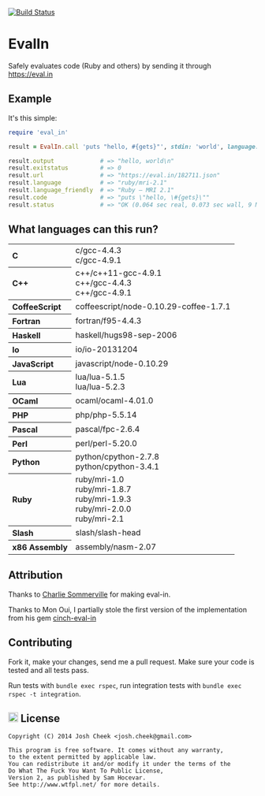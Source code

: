 [![Build Status](https://secure.travis-ci.org/JoshCheek/eval_in.png?branch=master)](http://travis-ci.org/JoshCheek/eval_in)

EvalIn
======

Safely evaluates code (Ruby and others) by sending it through https://eval.in

Example
-------

It's this simple:

```ruby
require 'eval_in'

result = EvalIn.call 'puts "hello, #{gets}"', stdin: 'world', language: "ruby/mri-2.1"

result.output             # => "hello, world\n"
result.exitstatus         # => 0
result.url                # => "https://eval.in/182711.json"
result.language           # => "ruby/mri-2.1"
result.language_friendly  # => "Ruby — MRI 2.1"
result.code               # => "puts \"hello, \#{gets}\""
result.status             # => "OK (0.064 sec real, 0.073 sec wall, 9 MB, 21 syscalls)"
```


What languages can this run?
----------------------------

<table>
  <tr>
    <th align="left">C</th>
    </td>
    <td>
      c/gcc-4.4.3<br />
      c/gcc-4.9.1<br />
    </td>
  </tr>
  <tr>
    <th align="left">C++</th>
    </td>
    <td>
      c++/c++11-gcc-4.9.1<br />
      c++/gcc-4.4.3<br />
      c++/gcc-4.9.1<br />
    </td>
  </tr>
  <tr>
    <th align="left">CoffeeScript</th>
    </td>
    <td>
      coffeescript/node-0.10.29-coffee-1.7.1<br />
    </td>
  </tr>
  <tr>
    <th align="left">Fortran</th>
    </td>
    <td>
      fortran/f95-4.4.3<br />
    </td>
  </tr>
  <tr>
    <th align="left">Haskell</th>
    </td>
    <td>
      haskell/hugs98-sep-2006<br />
    </td>
  </tr>
  <tr>
    <th align="left">Io</th>
    </td>
    <td>
      io/io-20131204<br />
    </td>
  </tr>
  <tr>
    <th align="left">JavaScript</th>
    </td>
    <td>
      javascript/node-0.10.29<br />
    </td>
  </tr>
  <tr>
    <th align="left">Lua</th>
    </td>
    <td>
      lua/lua-5.1.5<br />
      lua/lua-5.2.3<br />
    </td>
  </tr>
  <tr>
    <th align="left">OCaml</th>
    </td>
    <td>
      ocaml/ocaml-4.01.0<br />
    </td>
  </tr>
  <tr>
    <th align="left">PHP</th>
    </td>
    <td>
      php/php-5.5.14<br />
    </td>
  </tr>
  <tr>
    <th align="left">Pascal</th>
    </td>
    <td>
      pascal/fpc-2.6.4<br />
    </td>
  </tr>
  <tr>
    <th align="left">Perl</th>
    </td>
    <td>
      perl/perl-5.20.0<br />
    </td>
  </tr>
  <tr>
    <th align="left">Python</th>
    </td>
    <td>
      python/cpython-2.7.8<br />
      python/cpython-3.4.1<br />
    </td>
  </tr>
  <tr>
    <th align="left">Ruby</th>
    </td>
    <td>
      ruby/mri-1.0<br />
      ruby/mri-1.8.7<br />
      ruby/mri-1.9.3<br />
      ruby/mri-2.0.0<br />
      ruby/mri-2.1<br />
    </td>
  </tr>
  <tr>
    <th align="left">Slash</th>
    </td>
    <td>
      slash/slash-head<br />
    </td>
  </tr>
  <tr>
    <th align="left">x86 Assembly</th>
    </td>
    <td>
      assembly/nasm-2.07<br />
    </td>
  </tr>
</table>

Attribution
-----------

Thanks to [Charlie Sommerville](https://twitter.com/charliesome) for making eval-in.

Thanks to Mon Oui, I partially stole the first version of the implementation from his gem [cinch-eval-in](http://rubygems.org/gems/cinch-eval-in)


Contributing
------------

Fork it, make your changes, send me a pull request.
Make sure your code is tested and all tests pass.

Run tests with `bundle exec rspec`, run integration tests with `bundle exec rspec -t integration`.


<a href="http://www.wtfpl.net/"><img src="http://www.wtfpl.net/wp-content/uploads/2012/12/wtfpl.svg" height="20" alt="WTFPL" /></a> License
-------


    Copyright (C) 2014 Josh Cheek <josh.cheek@gmail.com>

    This program is free software. It comes without any warranty,
    to the extent permitted by applicable law.
    You can redistribute it and/or modify it under the terms of the
    Do What The Fuck You Want To Public License,
    Version 2, as published by Sam Hocevar.
    See http://www.wtfpl.net/ for more details.
